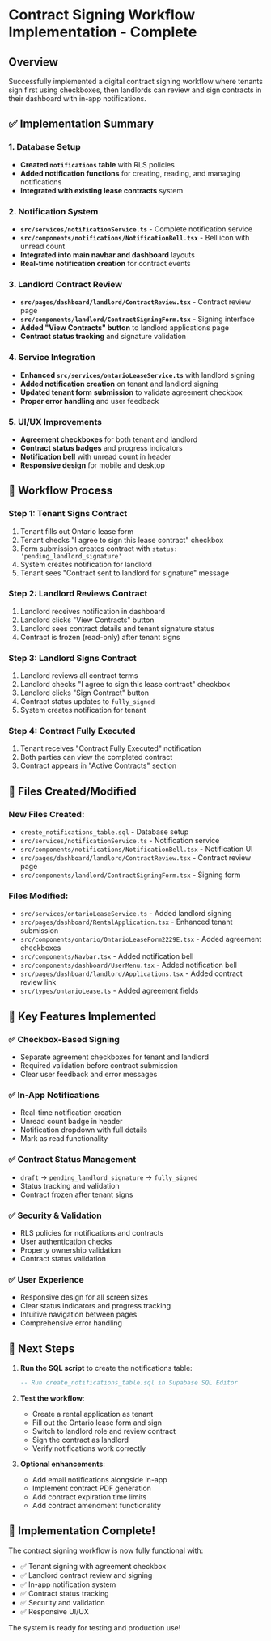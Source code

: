 # Contract Signing Workflow Implementation - Complete

## Overview
Successfully implemented a digital contract signing workflow where tenants sign first using checkboxes, then landlords can review and sign contracts in their dashboard with in-app notifications.

## ✅ Implementation Summary

### 1. Database Setup
- **Created `notifications` table** with RLS policies
- **Added notification functions** for creating, reading, and managing notifications
- **Integrated with existing lease contracts** system

### 2. Notification System
- **`src/services/notificationService.ts`** - Complete notification service
- **`src/components/notifications/NotificationBell.tsx`** - Bell icon with unread count
- **Integrated into main navbar and dashboard** layouts
- **Real-time notification creation** for contract events

### 3. Landlord Contract Review
- **`src/pages/dashboard/landlord/ContractReview.tsx`** - Contract review page
- **`src/components/landlord/ContractSigningForm.tsx`** - Signing interface
- **Added "View Contracts" button** to landlord applications page
- **Contract status tracking** and signature validation

### 4. Service Integration
- **Enhanced `src/services/ontarioLeaseService.ts`** with landlord signing
- **Added notification creation** on tenant and landlord signing
- **Updated tenant form submission** to validate agreement checkbox
- **Proper error handling** and user feedback

### 5. UI/UX Improvements
- **Agreement checkboxes** for both tenant and landlord
- **Contract status badges** and progress indicators
- **Notification bell** with unread count in header
- **Responsive design** for mobile and desktop

## 🔄 Workflow Process

### Step 1: Tenant Signs Contract
1. Tenant fills out Ontario lease form
2. Tenant checks "I agree to sign this lease contract" checkbox
3. Form submission creates contract with `status: 'pending_landlord_signature'`
4. System creates notification for landlord
5. Tenant sees "Contract sent to landlord for signature" message

### Step 2: Landlord Reviews Contract
1. Landlord receives notification in dashboard
2. Landlord clicks "View Contracts" button
3. Landlord sees contract details and tenant signature status
4. Contract is frozen (read-only) after tenant signs

### Step 3: Landlord Signs Contract
1. Landlord reviews all contract terms
2. Landlord checks "I agree to sign this lease contract" checkbox
3. Landlord clicks "Sign Contract" button
4. Contract status updates to `fully_signed`
5. System creates notification for tenant

### Step 4: Contract Fully Executed
1. Tenant receives "Contract Fully Executed" notification
2. Both parties can view the completed contract
3. Contract appears in "Active Contracts" section

## 📁 Files Created/Modified

### New Files Created:
- `create_notifications_table.sql` - Database setup
- `src/services/notificationService.ts` - Notification service
- `src/components/notifications/NotificationBell.tsx` - Notification UI
- `src/pages/dashboard/landlord/ContractReview.tsx` - Contract review page
- `src/components/landlord/ContractSigningForm.tsx` - Signing form

### Files Modified:
- `src/services/ontarioLeaseService.ts` - Added landlord signing
- `src/pages/dashboard/RentalApplication.tsx` - Enhanced tenant submission
- `src/components/ontario/OntarioLeaseForm2229E.tsx` - Added agreement checkboxes
- `src/components/Navbar.tsx` - Added notification bell
- `src/components/dashboard/UserMenu.tsx` - Added notification bell
- `src/pages/dashboard/landlord/Applications.tsx` - Added contract review link
- `src/types/ontarioLease.ts` - Added agreement fields

## 🎯 Key Features Implemented

### ✅ Checkbox-Based Signing
- Separate agreement checkboxes for tenant and landlord
- Required validation before contract submission
- Clear user feedback and error messages

### ✅ In-App Notifications
- Real-time notification creation
- Unread count badge in header
- Notification dropdown with full details
- Mark as read functionality

### ✅ Contract Status Management
- `draft` → `pending_landlord_signature` → `fully_signed`
- Status tracking and validation
- Contract frozen after tenant signs

### ✅ Security & Validation
- RLS policies for notifications and contracts
- User authentication checks
- Property ownership validation
- Contract status validation

### ✅ User Experience
- Responsive design for all screen sizes
- Clear status indicators and progress tracking
- Intuitive navigation between pages
- Comprehensive error handling

## 🚀 Next Steps

1. **Run the SQL script** to create the notifications table:
   ```sql
   -- Run create_notifications_table.sql in Supabase SQL Editor
   ```

2. **Test the workflow**:
   - Create a rental application as tenant
   - Fill out the Ontario lease form and sign
   - Switch to landlord role and review contract
   - Sign the contract as landlord
   - Verify notifications work correctly

3. **Optional enhancements**:
   - Add email notifications alongside in-app
   - Implement contract PDF generation
   - Add contract expiration time limits
   - Add contract amendment functionality

## 🎉 Implementation Complete!

The contract signing workflow is now fully functional with:
- ✅ Tenant signing with agreement checkbox
- ✅ Landlord contract review and signing
- ✅ In-app notification system
- ✅ Contract status tracking
- ✅ Security and validation
- ✅ Responsive UI/UX

The system is ready for testing and production use!

